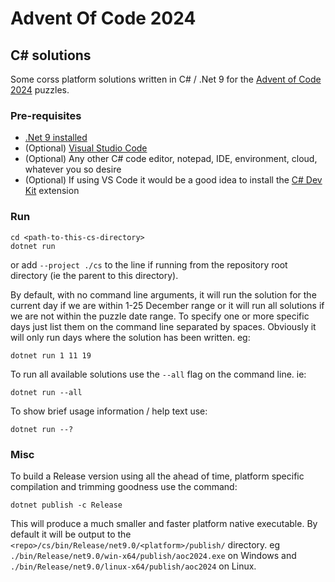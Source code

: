 # Advent Of Code 2024

## C# solutions

Some corss platform solutions written in C# / .Net 9 for the [Advent of Code 2024](https://adventofcode.com/2024) puzzles.

### Pre-requisites

* [.Net 9 installed](https://dotnet.microsoft.com/download/dotnet)
* (Optional) [Visual Studio Code](https://code.visualstudio.com/)
* (Optional) Any other C# code editor, notepad, IDE, environment, cloud, whatever you so desire
* (Optional) If using VS Code it would be a good idea to install the [C# Dev Kit](https://marketplace.visualstudio.com/items?itemName=ms-dotnettools.csdevkit) extension

### Run

```
cd <path-to-this-cs-directory>
dotnet run
```

or add `--project ./cs` to the line if running from the repository root directory (ie the parent to this directory).


By default, with no command line arguments, it will run the solution for the current day if we are within 1-25 December range or it will run all solutions if we are not within the puzzle date range. To specify one or more specific days just list them on the command line separated by spaces. Obviously it will only run days where the solution has been written. eg:

```
dotnet run 1 11 19
```

To run all available solutions use the `--all` flag on the command line. ie:

```
dotnet run --all
```

To show brief usage information / help text use:

```
dotnet run --?
```

### Misc

To build a Release version using all the ahead of time, platform specific compilation and trimming goodness use the command:

```
dotnet publish -c Release
```
This will produce a much smaller and faster platform native executable. By default it will be output to the `<repo>/cs/bin/Release/net9.0/<platform>/publish/` directory.
eg `./bin/Release/net9.0/win-x64/publish/aoc2024.exe` on Windows and `./bin/Release/net9.0/linux-x64/publish/aoc2024` on Linux.